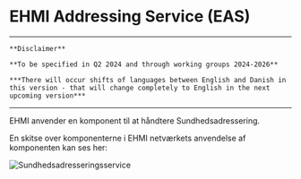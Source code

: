 # EHMI Addressing Service (EAS)

***
    **Disclaimer** 
    
    **To be specified in Q2 2024 and through working groups 2024-2026**

    ***There will occur shifts of languages between English and Danish in this version - that will change completely to English in the next upcoming version***
    
***

EHMI anvender en komponent til at håndtere Sundhedsadressering.

En skitse over komponenterne i EHMI netværkets anvendelse af komponenten kan ses her:

<p/>

![Sundhedsadresseringsservice](/ehmi/assets/images/3_EHMI_Sundhedsadresseringsservice_1315x551.png)
